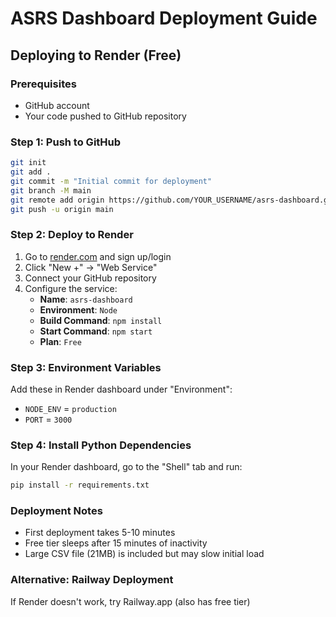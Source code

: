 # ASRS Dashboard Deployment Guide

## Deploying to Render (Free)

### Prerequisites
- GitHub account
- Your code pushed to GitHub repository

### Step 1: Push to GitHub
```bash
git init
git add .
git commit -m "Initial commit for deployment"
git branch -M main
git remote add origin https://github.com/YOUR_USERNAME/asrs-dashboard.git
git push -u origin main
```

### Step 2: Deploy to Render
1. Go to [render.com](https://render.com) and sign up/login
2. Click "New +" → "Web Service"
3. Connect your GitHub repository
4. Configure the service:
   - **Name**: `asrs-dashboard`
   - **Environment**: `Node`
   - **Build Command**: `npm install`
   - **Start Command**: `npm start`
   - **Plan**: `Free`

### Step 3: Environment Variables
Add these in Render dashboard under "Environment":
- `NODE_ENV` = `production`
- `PORT` = `3000`

### Step 4: Install Python Dependencies
In your Render dashboard, go to the "Shell" tab and run:
```bash
pip install -r requirements.txt
```

### Deployment Notes
- First deployment takes 5-10 minutes
- Free tier sleeps after 15 minutes of inactivity
- Large CSV file (21MB) is included but may slow initial load

### Alternative: Railway Deployment
If Render doesn't work, try Railway.app (also has free tier) 